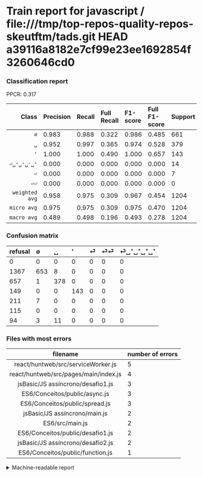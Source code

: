 # Train report for javascript / file:///tmp/top-repos-quality-repos-skeutftm/tads.git HEAD a39116a8182e7cf99e23ee1692854f3260646cd0

### Classification report

PPCR: 0.317

| Class | Precision | Recall | Full Recall | F1-score | Full F1-score | Support | Full Support | PPCR |
|------:|:----------|:-------|:------------|:---------|:---------|:--------|:-------------|:-----|
| `∅` | 0.983| 0.988| 0.322| 0.986| 0.485| 661| 2028| 0.326 |
| `␣` | 0.952| 0.997| 0.365| 0.974| 0.528| 379| 1036| 0.366 |
| `'` | 1.000| 1.000| 0.490| 1.000| 0.657| 143| 292| 0.490 |
| `⏎␣⁺␣⁺␣⁺␣⁺` | 0.000| 0.000| 0.000| 0.000| 0.000| 14| 108| 0.130 |
| `⏎` | 0.000| 0.000| 0.000| 0.000| 0.000| 7| 218| 0.032 |
| `⏎⏎` | 0.000| 0.000| 0.000| 0.000| 0.000| 0| 115| 0.000 |
| `weighted avg` | 0.958| 0.975| 0.309| 0.967| 0.454| 1204| 3797| 0.317 |
| `micro avg` | 0.975| 0.975| 0.309| 0.975| 0.470| 1204| 3797| 0.317 |
| `macro avg` | 0.489| 0.498| 0.196| 0.493| 0.278| 1204| 3797| 0.317 |

### Confusion matrix

|refusal|  ∅| ␣| '| ⏎| ⏎⏎| ⏎␣⁺␣⁺␣⁺␣⁺| 
|:---|:---|:---|:---|:---|:---|:---|
|0 |0 |0 |0 |0 |0 |0 |
|1367 |653 |8 |0 |0 |0 |0 |
|657 |1 |378 |0 |0 |0 |0 |
|149 |0 |0 |143 |0 |0 |0 |
|211 |7 |0 |0 |0 |0 |0 |
|115 |0 |0 |0 |0 |0 |0 |
|94 |3 |11 |0 |0 |0 |0 |

### Files with most errors

| filename | number of errors|
|:----:|:-----|
| react/huntweb/src/serviceWorker.js | 5 |
| react/huntweb/src/pages/main/index.js | 4 |
| jsBasic/JS assíncrono/desafio1.js | 3 |
| ES6/Conceitos/public/async.js | 3 |
| ES6/Conceitos/public/spread.js | 3 |
| jsBasic/JS assíncrono/main.js | 2 |
| ES6/src/main.js | 2 |
| ES6/Conceitos/public/desafio1.js | 2 |
| jsBasic/JS assíncrono/desafio2.js | 2 |
| ES6/Conceitos/public/function.js | 1 |

<details>
    <summary>Machine-readable report</summary>
```json
{
  "cl_report": {"\u0027": {"f1-score": 1.0, "precision": 1.0, "recall": 1.0, "support": 143}, "macro avg": {"f1-score": 0.49331453024703364, "precision": 0.4892624654790447, "recall": 0.4975431005233136, "support": 1204}, "micro avg": {"f1-score": 0.9750830564784053, "precision": 0.9750830564784053, "recall": 0.9750830564784053, "support": 1204}, "weighted avg": {"f1-score": 0.9665726480040273, "precision": 0.9583979732162454, "recall": 0.9750830564784053, "support": 1204}, "\u2205": {"f1-score": 0.9856603773584907, "precision": 0.983433734939759, "recall": 0.9878971255673222, "support": 661}, "\u23ce": {"f1-score": 0.0, "precision": 0.0, "recall": 0.0, "support": 7}, "\u23ce\u23ce": {"f1-score": 0.0, "precision": 0.0, "recall": 0.0, "support": 0}, "\u23ce\u2423\u207a\u2423\u207a\u2423\u207a\u2423\u207a": {"f1-score": 0.0, "precision": 0.0, "recall": 0.0, "support": 14}, "\u2423": {"f1-score": 0.9742268041237113, "precision": 0.9521410579345088, "recall": 0.9973614775725593, "support": 379}},
  "cl_report_full": {"\u0027": {"f1-score": 0.6574712643678161, "precision": 1.0, "recall": 0.4897260273972603, "support": 292}, "macro avg": {"f1-score": 0.27836282887545655, "precision": 0.4892624654790447, "recall": 0.19609716711929567, "support": 3797}, "micro avg": {"f1-score": 0.4695060987802439, "precision": 0.9750830564784053, "recall": 0.3091914669475902, "support": 3797}, "weighted avg": {"f1-score": 0.45362253181929546, "precision": 0.8619493680479279, "recall": 0.3091914669475902, "support": 3797}, "\u2205": {"f1-score": 0.4851411589895988, "precision": 0.983433734939759, "recall": 0.3219921104536489, "support": 2028}, "\u23ce": {"f1-score": 0.0, "precision": 0.0, "recall": 0.0, "support": 218}, "\u23ce\u23ce": {"f1-score": 0.0, "precision": 0.0, "recall": 0.0, "support": 115}, "\u23ce\u2423\u207a\u2423\u207a\u2423\u207a\u2423\u207a": {"f1-score": 0.0, "precision": 0.0, "recall": 0.0, "support": 108}, "\u2423": {"f1-score": 0.5275645498953244, "precision": 0.9521410579345088, "recall": 0.36486486486486486, "support": 1036}},
  "ppcr": 0.31709244140110615
}
```
</details>
